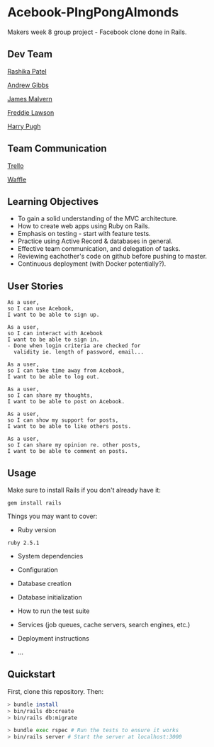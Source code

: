 # Acebook-PIngPongAlmonds

Makers week 8 group project - Facebook clone done in Rails.

## Dev Team

[Rashika Patel](https://github.com/cbp10)

[Andrew Gibbs](https://github.com/SecretSurfSpot)

[James Malvern](https://github.com/jdm79)

[Freddie Lawson](https://github.com/freddie1221)

[Harry Pugh](https://github.com/hjpugh)

## Team Communication

[Trello](https://trello.com/b/3i0RY2zH/pingpongalmonds)

[Waffle](https://waffle.io/hjpugh/Acebook-PIngPongAlmonds)

## Learning Objectives

- To gain a solid understanding of the MVC architecture.
- How to create web apps using Ruby on Rails.
- Emphasis on testing - start with feature tests.
- Practice using Active Record & databases in general.
- Effective team communication, and delegation of tasks.
- Reviewing eachother's code on github before pushing to master.
- Continuous deployment (with Docker potentially?).

## User Stories

```
As a user,
so I can use Acebook,
I want to be able to sign up.

As a user,
so I can interact with Acebook
I want to be able to sign in.
- Done when login criteria are checked for 
  validity ie. length of password, email...
  
As a user,
so I can take time away from Acebook,
I want to be able to log out.
  
As a user,
so I can share my thoughts,
I want to be able to post on Acebook.

As a user,
so I can show my support for posts,
I want to be able to like others posts.

As a user,
so I can share my opinion re. other posts,
I want to be able to comment on posts.
```

## Usage

Make sure to install Rails if you don't already have it:

```
gem install rails
```

Things you may want to cover:

- Ruby version

```
ruby 2.5.1
```

- System dependencies

- Configuration

- Database creation

- Database initialization

- How to run the test suite

- Services (job queues, cache servers, search engines, etc.)

- Deployment instructions

- ...

## Quickstart

First, clone this repository. Then:

```bash
> bundle install
> bin/rails db:create
> bin/rails db:migrate

> bundle exec rspec # Run the tests to ensure it works
> bin/rails server # Start the server at localhost:3000
```
